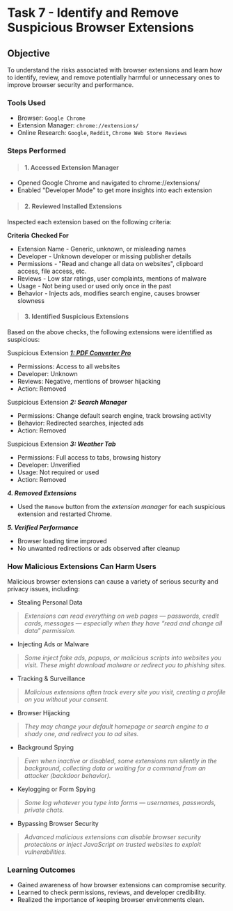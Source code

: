 # Task 7 - Identify and Remove Suspicious Browser Extensions
## Objective 
To understand the risks associated with browser extensions and learn how to identify, review, and remove potentially harmful or unnecessary ones to improve browser security and performance.

### Tools Used
- Browser: `Google Chrome`
- Extension Manager: `chrome://extensions/`
- Online Research: `Google`, `Reddit`, `Chrome Web Store Reviews`

### Steps Performed
> #### 1. Accessed Extension Manager

- Opened Google Chrome and navigated to chrome://extensions/
- Enabled "Developer Mode" to get more insights into each extension

> #### 2. Reviewed Installed Extensions

Inspected each extension based on the following criteria:

**Criteria**      **Checked For**
- Extension Name          - Generic, unknown, or misleading names
- Developer               - Unknown developer or missing publisher details
- Permissions             - "Read and change all data on websites", clipboard access, file access, etc.
- Reviews                 - Low star ratings, user complaints, mentions of malware
- Usage                   - Not being used or used only once in the past
- Behavior                - Injects ads, modifies search engine, causes browser slowness

> #### 3. Identified Suspicious Extensions

  Based on the above checks, the following extensions were identified as suspicious:

Suspicious Extension [***1: PDF Converter Pro***](https://chromewebstore.google.com/detail/word-to-pdf-converter-pro/ddbmednkcaaciannkbjaineoecjkclfg)

- Permissions: Access to all websites
- Developer: Unknown
- Reviews: Negative, mentions of browser hijacking
- Action: Removed

Suspicious Extension ***2: Search Manager***
- Permissions: Change default search engine, track browsing activity
- Behavior: Redirected searches, injected ads
- Action: Removed

Suspicious Extension ***3: Weather Tab***
- Permissions: Full access to tabs, browsing history
- Developer: Unverified
- Usage: Not required or used
- Action: Removed

***4. Removed Extensions***
- Used the `Remove` button from the *extension manager* for each suspicious extension and restarted Chrome.

***5. Verified Performance***
- Browser loading time improved
- No unwanted redirections or ads observed after cleanup

### How Malicious Extensions Can Harm Users
Malicious browser extensions can cause a variety of serious security and privacy issues, including:

- Stealing Personal Data

> *Extensions can read everything on web pages — passwords, credit cards, messages — especially when they have “read and change all data” permission.* 

- Injecting Ads or Malware

> *Some inject fake ads, popups, or malicious scripts into websites you visit. These might download malware or redirect you to phishing sites.*

 - Tracking & Surveillance

> *Malicious extensions often track every site you visit, creating a profile on you without your consent.*

-  Browser Hijacking

> *They may change your default homepage or search engine to a shady one, and redirect you to ad sites.*

- Background Spying

> *Even when inactive or disabled, some extensions run silently in the background, collecting data or waiting for a command from an attacker (backdoor behavior).*

- Keylogging or Form Spying

> *Some log whatever you type into forms — usernames, passwords, private chats.*

- Bypassing Browser Security

> *Advanced malicious extensions can disable browser security protections or inject JavaScript on trusted websites to exploit vulnerabilities.*



### Learning Outcomes

- Gained awareness of how browser extensions can compromise security.
- Learned to check permissions, reviews, and developer credibility.
- Realized the importance of keeping browser environments clean.

